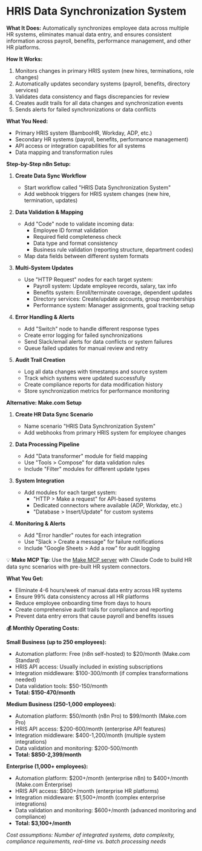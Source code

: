 # HRIS Data Synchronization System

**What It Does:** Automatically synchronizes employee data across multiple HR systems, eliminates manual data entry, and ensures consistent information across payroll, benefits, performance management, and other HR platforms.

**How It Works:**
1. Monitors changes in primary HRIS system (new hires, terminations, role changes)
2. Automatically updates secondary systems (payroll, benefits, directory services)
3. Validates data consistency and flags discrepancies for review
4. Creates audit trails for all data changes and synchronization events
5. Sends alerts for failed synchronizations or data conflicts

**What You Need:**
- Primary HRIS system (BambooHR, Workday, ADP, etc.)
- Secondary HR systems (payroll, benefits, performance management)
- API access or integration capabilities for all systems
- Data mapping and transformation rules

**Step-by-Step n8n Setup:**

1. **Create Data Sync Workflow**
   - Start workflow called "HRIS Data Synchronization System"
   - Add webhook triggers for HRIS system changes (new hire, termination, updates)

2. **Data Validation & Mapping**
   - Add "Code" node to validate incoming data:
     - Employee ID format validation
     - Required field completeness check
     - Data type and format consistency
     - Business rule validation (reporting structure, department codes)
   - Map data fields between different system formats

3. **Multi-System Updates**
   - Use "HTTP Request" nodes for each target system:
     - Payroll system: Update employee records, salary, tax info
     - Benefits system: Enroll/terminate coverage, dependent updates
     - Directory services: Create/update accounts, group memberships
     - Performance system: Manager assignments, goal tracking setup

4. **Error Handling & Alerts**
   - Add "Switch" node to handle different response types
   - Create error logging for failed synchronizations
   - Send Slack/email alerts for data conflicts or system failures
   - Queue failed updates for manual review and retry

5. **Audit Trail Creation**
   - Log all data changes with timestamps and source system
   - Track which systems were updated successfully
   - Create compliance reports for data modification history
   - Store synchronization metrics for performance monitoring

**Alternative: Make.com Setup**

1. **Create HR Data Sync Scenario**
   - Name scenario "HRIS Data Synchronization System"
   - Add webhooks from primary HRIS system for employee changes

2. **Data Processing Pipeline**
   - Add "Data transformer" module for field mapping
   - Use "Tools > Compose" for data validation rules
   - Include "Filter" modules for different update types

3. **System Integration**
   - Add modules for each target system:
     - "HTTP > Make a request" for API-based systems
     - Dedicated connectors where available (ADP, Workday, etc.)
     - "Database > Insert/Update" for custom systems

4. **Monitoring & Alerts**
   - Add "Error handler" routes for each integration
   - Use "Slack > Create a message" for failure notifications
   - Include "Google Sheets > Add a row" for audit logging

💡 **Make MCP Tip**: Use the [Make MCP server](https://github.com/integromat/make-mcp-server) with Claude Code to build HR data sync scenarios with pre-built HR system connectors.

**What You Get:**
- Eliminate 4-6 hours/week of manual data entry across HR systems
- Ensure 99% data consistency across all HR platforms
- Reduce employee onboarding time from days to hours
- Create comprehensive audit trails for compliance and reporting
- Prevent data entry errors that cause payroll and benefits issues

**💰 Monthly Operating Costs:**

**Small Business (up to 250 employees):**
- Automation platform: Free (n8n self-hosted) to $20/month (Make.com Standard)
- HRIS API access: Usually included in existing subscriptions
- Integration middleware: $100-300/month (if complex transformations needed)
- Data validation tools: $50-150/month
- **Total: $150-470/month**

**Medium Business (250-1,000 employees):**
- Automation platform: $50/month (n8n Pro) to $99/month (Make.com Pro)
- HRIS API access: $200-600/month (enterprise API features)
- Integration middleware: $400-1,200/month (multiple system integrations)
- Data validation and monitoring: $200-500/month
- **Total: $850-2,399/month**

**Enterprise (1,000+ employees):**
- Automation platform: $200+/month (enterprise n8n) to $400+/month (Make.com Enterprise)
- HRIS API access: $800+/month (enterprise HR platforms)
- Integration middleware: $1,500+/month (complex enterprise integrations)
- Data validation and monitoring: $600+/month (advanced monitoring and compliance)
- **Total: $3,100+/month**

*Cost assumptions: Number of integrated systems, data complexity, compliance requirements, real-time vs. batch processing needs*